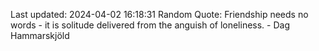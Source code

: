 Last updated: 2024-04-02 16:18:31
Random Quote: Friendship needs no words - it is solitude delivered from the anguish of loneliness. - Dag Hammarskjöld
